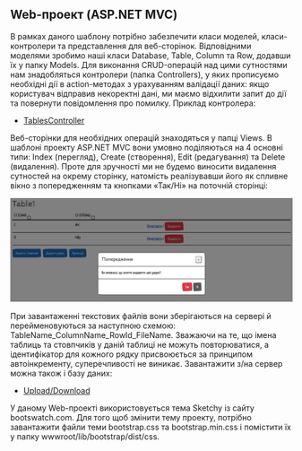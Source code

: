 
## Web-проект (ASP.NET MVC)

В рамках даного шаблону потрібно забезпечити класи моделей, класи-контролери та представлення для веб-сторінок. Відповідними моделями зробимо наші класи Database, Table, Column та Row, додавши їх у папку Models.
Для виконання CRUD-операцій над цими сутностями нам знадобляться контролери (папка Controllers), у яких прописуємо необхідні дії в action-методах з урахуванням валідації даних: якщо користувач відправив некоректні дані, ми маємо відхилити запит до дії та повернути повідомлення про помилку. Приклад контролера:

- [TablesController](https://github.com/zavtor/IT-lab/blob/main/Containers/ASP.NET/TablesController.cs)

Веб-сторінки для необхідних операцій знаходяться у папці Views. В шаблоні проекту ASP.NET MVC вони умовно поділяються на 4 основні типи: Index (перегляд), Create (створення), Edit (редагування) та Delete (видалення). Проте для зручності ми не будемо виносити видалення сутностей на окрему сторінку, натомість реалізувавши його як спливне вікно з попередженням та кнопками «Так/Ні» на поточній сторінці:

![](https://github.com/zavtor/IT-lab/blob/main/png/stage18/1.png)

При завантаженні текстових файлів вони зберігаються на сервері й перейменовуються за наступною схемою: TableName_ColumnName_RowId_FileName. Зважаючи на те, що імена таблиць та стовпчиків у даній таблиці не можуть повторюватися, а ідентифікатор для кожного рядку присвоюється за принципом автоінкременту, суперечливості не виникає.
Завантажити з/на сервер можна також і базу даних:

- [Upload/Download](https://github.com/zavtor/IT-lab/blob/main/Containers/ASP.NET/Upload.cs)

У даному Web-проекті використовується тема Sketchy із сайту bootswatch.com. Для того щоб змінити тему проекту, потрібно завантажити файли теми bootstrap.css та bootstrap.min.css і помістити їх у папку wwwroot/lib/bootstrap/dist/css.
